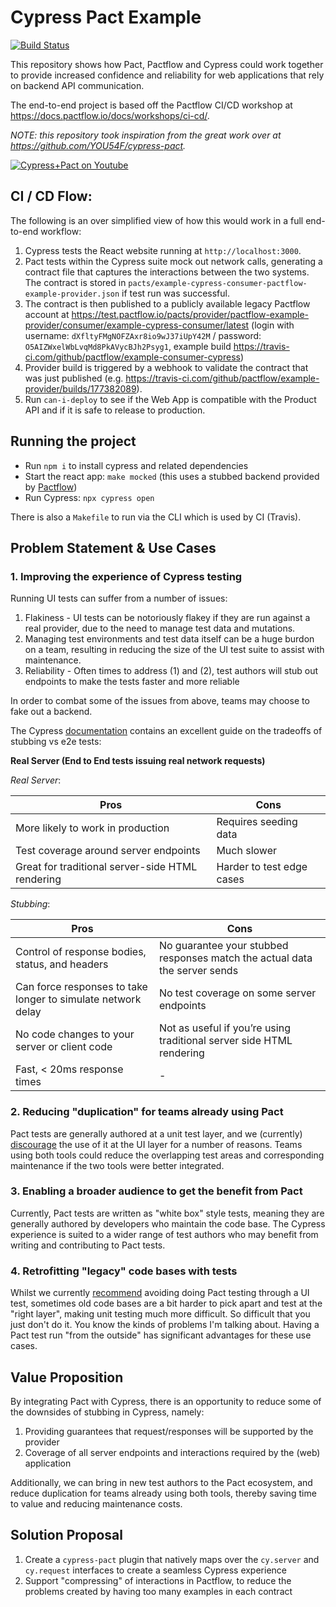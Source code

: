 # Cypress Pact Example

[![Build Status](https://travis-ci.com/pactflow/example-consumer-cypress.svg?branch=master)](https://travis-ci.com/pactflow/example-consumer-cypress)

This repository shows how Pact, Pactflow and Cypress could work together to provide increased confidence and reliability for web applications that rely on backend API communication.

The end-to-end project is based off the Pactflow CI/CD workshop at https://docs.pactflow.io/docs/workshops/ci-cd/.

*NOTE: this repository took inspiration from the great work over at https://github.com/YOU54F/cypress-pact.*

[![Cypress+Pact on Youtube](https://img.youtube.com/vi/jTuuYMFJBBQ/0.jpg)](https://youtu.be/jTuuYMFJBBQ)

## CI / CD Flow:

The following is an over simplified view of how this would work in a full end-to-end workflow:

1. Cypress tests the React website running at `http://localhost:3000`.
1. Pact tests within the Cypress suite mock out network calls, generating a contract file that captures the interactions between the two systems. The contract is stored in `pacts/example-cypress-consumer-pactflow-example-provider.json` if test run was successful.
1. The contract is then published to a publicly available legacy Pactflow account at https://test.pactflow.io/pacts/provider/pactflow-example-provider/consumer/example-cypress-consumer/latest (login with username: `dXfltyFMgNOFZAxr8io9wJ37iUpY42M` / password: `O5AIZWxelWbLvqMd8PkAVycBJh2Psyg1`, example build https://travis-ci.com/github/pactflow/example-consumer-cypress)
1. Provider build is triggered by a webhook to validate the contract that was just published (e.g. https://travis-ci.com/github/pactflow/example-provider/builds/177382089).
1. Run `can-i-deploy` to see if the Web App is compatible with the Product API and if it is safe to release to production.

## Running the project

- Run `npm i` to install cypress and related dependencies
- Start the react app:  `make mocked` (this uses a stubbed backend provided by [Pactflow](https://pactflow.io/features))
- Run Cypress: `npx cypress open`

There is also a `Makefile` to run via the CLI which is used by CI (Travis).

## Problem Statement & Use Cases

### 1. Improving the experience of Cypress testing
Running UI tests can suffer from a number of issues:

1. Flakiness - UI tests can be notoriously flakey if they are run against a real provider, due to the need to manage test data and mutations.
1. Managing test environments and test data itself can be a huge burdon on a team, resulting in reducing the size of the UI test suite to assist with maintenance.
1. Reliability - Often times to address (1) and (2), test authors will stub out endpoints to make the tests faster and more reliable

In order to combat some of the issues from above, teams may choose to fake out a backend.

The Cypress [documentation](https://docs.cypress.io/guides/guides/network-requests.html#Testing-Strategies) contains an excellent guide on the tradeoffs of stubbing vs e2e tests:

**Real Server (End to End tests issuing real network requests)**

*Real Server*:

| Pros | Cons |
|------|------|
| More likely to work in production | Requires seeding data |
| Test coverage around server endpoints | Much slower |
| Great for traditional server-side HTML rendering | Harder to test edge cases  |

*Stubbing*:

| Pros | Cons |
|------|------|
| Control of response bodies, status, and headers | No guarantee your stubbed responses match the actual data the server sends |
| Can force responses to take longer to simulate network delay | No test coverage on some server endpoints |
| No code changes to your server or client code | Not as useful if you’re using traditional server side HTML rendering |
| Fast, < 20ms response times | - |


### 2. Reducing "duplication" for teams already using Pact

Pact tests are generally authored at a unit test layer, and we (currently) [discourage](https://docs.pact.io/consumer/#avoid-using-pact-for-tests-that-involve-the-ui) the use of it at the UI layer for a number of reasons. Teams using both tools could reduce the overlapping test areas and corresponding maintenance if the two tools were better integrated.

### 3. Enabling a broader audience to get the benefit from Pact

Currently, Pact tests are written as "white box" style tests, meaning they are generally authored by developers who maintain the code base. The Cypress experience is suited to a wider range of test authors who may benefit from writing and contributing to Pact tests.

### 4. Retrofitting "legacy" code bases with tests

Whilst we currently [recommend](https://docs.pact.io/consumer/#avoid-using-pact-for-tests-that-involve-the-ui) avoiding doing Pact testing through a UI test, sometimes old code bases are a bit harder to pick apart and test at the "right layer", making unit testing much more difficult. So difficult that you just don't do it. You know the kinds of problems I'm talking about. Having a Pact test run "from the outside" has significant advantages for these use cases.

## Value Proposition

By integrating Pact with Cypress, there is an opportunity to reduce some of the downsides of stubbing in Cypress, namely:

1. Providing guarantees that request/responses will be supported by the provider
1. Coverage of all server endpoints and interactions required by the (web) application

Additionally, we can bring in new test authors to the Pact ecosystem, and reduce duplication for teams already using both tools, thereby saving time to value and reducing maintenance costs.

## Solution Proposal

1. Create a `cypress-pact` plugin that natively maps over the `cy.server` and `cy.request` interfaces to create a seamless Cypress experience
1. Support "compressing" of interactions in Pactflow, to reduce the problems created by having too many examples in each contract
